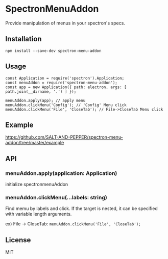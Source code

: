 # SpectronMenuAddon

Provide manipulation of menus in your spectron's specs.

## Installation

```
npm install --save-dev spectron-menu-addon
```

## Usage

```
const Application = require('spectron').Application;
const menuAddon = require('spectron-menu-addon');
const app = new Application({ path: electron, args: [ path.join(__dirname, '.') ] });

menuAddon.apply(app); // apply menu
menuAddon.clickMenu('Config'); // 'Config' Menu click
menuAddon.clickMenu('File', 'CloseTab'); // File->CloseTab Menu click
```

## Example

https://github.com/SALT-AND-PEPPER/spectron-menu-addon/tree/master/example

## API

### menuAddon.apply(application: Application)

initialize spectronmenuAddon

### menuAddon.clickMenu(...labels: string)

Find memu by labels and click.
If the target is nested, it can be specified with variable length arguments.

ex) File -> CloseTab: `menuAddon.clickMenu('File', 'CloseTab');`

## License

MIT

